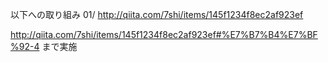 
以下への取り組み
01/
http://qiita.com/7shi/items/145f1234f8ec2af923ef

http://qiita.com/7shi/items/145f1234f8ec2af923ef#%E7%B7%B4%E7%BF%92-4
まで実施